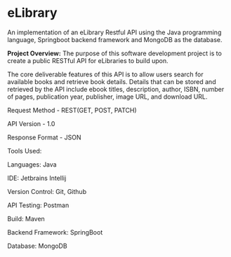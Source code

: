 # eLibrary
An implementation of an eLibrary Restful API using the Java programming language, Springboot backend framework and MongoDB as the database.  

**Project Overview:**
The purpose of this software development project is to create a public RESTful API for eLibraries to build upon.

The core deliverable features of this API is to allow users search for available books and retrieve book details.
Details that can be stored and retrieved by the API include ebook titles, description, author, ISBN, number of pages, publication year, publisher, image URL, and download URL.

Request Method - REST(GET, POST, PATCH)

API Version - 1.0

Response Format - JSON

Tools Used:

Languages: Java

IDE: Jetbrains Intellij

Version Control: Git, Github

API Testing: Postman

Build: Maven

Backend Framework: SpringBoot

Database: MongoDB
